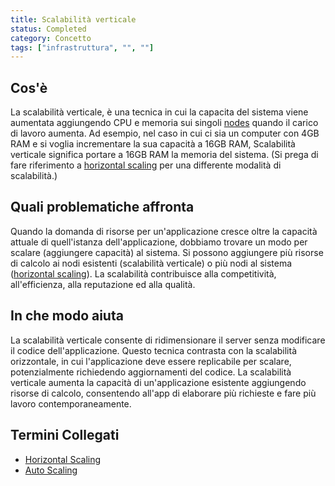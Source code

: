 ```yaml
---
title: Scalabilità verticale
status: Completed
category: Concetto
tags: ["infrastruttura", "", ""]
---
```


## Cos'è

La scalabilità verticale, è una tecnica in cui la capacita del sistema 
viene aumentata aggiungendo CPU e memoria sui singoli [nodes](/it/nodes/) quando il carico di lavoro aumenta. 
Ad esempio, nel caso in cui ci sia un computer con 4GB RAM e si voglia incrementare la sua capacità a 16GB RAM, 
Scalabilità verticale significa portare a 16GB RAM la memoria del sistema. 
(Si prega di fare riferimento a [horizontal scaling](/it/horizontal-scaling/) per una differente modalità di scalabilità.)

## Quali problematiche affronta

Quando la domanda di risorse per un'applicazione cresce oltre la capacità attuale di quell'istanza dell'applicazione, 
dobbiamo trovare un modo per scalare (aggiungere capacità) al sistema. 
Si possono aggiungere più risorse di calcolo ai nodi esistenti (scalabilità verticale) 
o più nodi al sistema ([horizontal scaling](/it/horizontal-scaling/)). 
La scalabilità contribuisce alla competitività, all'efficienza, alla reputazione ed alla qualità.


## In che modo aiuta

La scalabilità verticale consente di ridimensionare il server senza modificare il codice dell'applicazione. 
Questo tecnica contrasta con la scalabilità orizzontale, in cui l'applicazione deve essere replicabile per scalare, potenzialmente richiedendo aggiornamenti del codice. 
La scalabilità verticale aumenta la capacità di un'applicazione esistente aggiungendo risorse di calcolo, 
consentendo all'app di elaborare più richieste e fare più lavoro contemporaneamente.


## Termini Collegati

* [Horizontal Scaling](/horizontal-scaling/)
* [Auto Scaling](/auto-scaling/)
